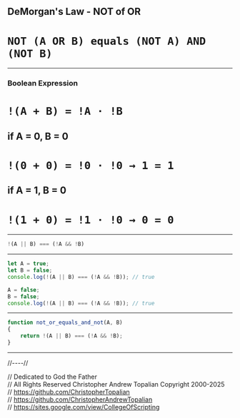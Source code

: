 ## DeMorgan's Law - NOT of OR

# **`NOT (A OR B) equals (NOT A) AND (NOT B)`**

---

### Boolean Expression

# **`!(A + B) = !A · !B`**

## if A = 0, B = 0

# **`!(0 + 0) = !0 · !0 → 1 = 1`**

## if A = 1, B = 0

# **`!(1 + 0) = !1 · !0 → 0 = 0`**

---

```javascript
!(A || B) === (!A && !B)
```

---

```javascript
let A = true;
let B = false;
console.log(!(A || B) === (!A && !B)); // true

A = false;
B = false;
console.log(!(A || B) === (!A && !B)); // true
```

---

```javascript
function not_or_equals_and_not(A, B)
{
    return !(A || B) === (!A && !B);
}
```

---

//----//

// Dedicated to God the Father  
// All Rights Reserved  Christopher Andrew Topalian Copyright 2000-2025  
// https://github.com/ChristopherTopalian  
// https://github.com/ChristopherAndrewTopalian  
// https://sites.google.com/view/CollegeOfScripting


